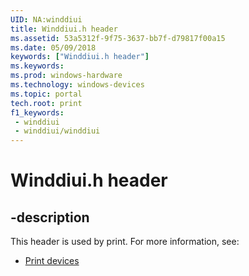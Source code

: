 ```yaml
---
UID: NA:winddiui
title: Winddiui.h header
ms.assetid: 53a5312f-9f75-3637-bb7f-d79817f00a15
ms.date: 05/09/2018
keywords: ["Winddiui.h header"]
ms.keywords: 
ms.prod: windows-hardware
ms.technology: windows-devices
ms.topic: portal
tech.root: print
f1_keywords:
 - winddiui
 - winddiui/winddiui
---
```


# Winddiui.h header


## -description

This header is used by print. For more information, see:

- [Print devices](../_print/index.md)

